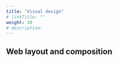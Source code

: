 ```yaml
---
title: "Visual design"
# linkTitle: ""
weight: 30
# description:
---
```


## Web layout and composition

